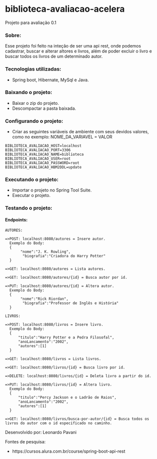 # biblioteca-avaliacao-acelera
Projeto para avaliação 0.1 

<h3>Sobre: </h3>

Esse projeto foi feito na inteção de ser uma api rest, onde podemos cadastrar, buscar e alterar altores e livros, além de poder excluir o livro e buscar todos os livros de um determinado autor.

<h3>Tecnologias utilizadas: </h3>

<ul>
  <li>Spring boot, Hibernate, MySql e Java.</li>
</ul>

<h3>Baixando o projeto: </h3>

<ul>
  <li>Baixar o zip do projeto.</li>
  <li>Descompactar a pasta baixada.</li>
</ul>

<h3>Configurando o projeto: </h3>

<ul>
  <li>Criar as seguintes variáveis de ambiente com seus devidos valores, como no exemplo: NOME_DA_VARIAVEL = VALOR</li>
</ul>

    BIBLIOTECA_AVALIACAO_HOST=localhost
    BIBLIOTECA_AVALIACAO_PORT=3306
    BIBLIOTECA_AVALIACAO_NAME=biblioteca
    BIBLIOTECA_AVALIACAO_USER=root
    BIBLIOTECA_AVALIACAO_PASSWORD=root
    BIBLIOTECA_AVALIACAO_HBM2DDL=update

<h3>Executando o projeto: </h3>

<ul>
  <li>Importar o projeto no Spring Tool Suite.</li>
  <li>Executar o projeto.</li>
</ul>

<h3>Testando o projeto: </h3>

  <h4>Endpoints:</h4>

    AUTORES:

    =>POST: localhost:8080/autores = Insere autor.
      Exemplo do Body: 
      {
           "nome":"J. K. Rowling",
            "biografia":"Criadora do Harry Potter"
      }

    =>GET: localhost:8080/autores = Lista autores.

    =>GET: localhost:8080/autores/{id} = Busca autor por id.

    =>PUT: localhost:8080/autores/{id} = Altera autor.
      Exemplo do Body: 
      {
           "nome":"Rick Riordan",
            "biografia":"Professor de Inglês e História"
      }

    LIVROS:

    =>POST: localhost:8080/livros = Insere livro.
      Exemplo do Body: 
      {
          "titulo":"Harry Potter e a Pedra Filosofal",
          "anoLancamento":"2002",
          "autores":[1]
      }

    =>GET: localhost:8080/livros = Lista livros.

    =>GET: localhost:8080/livros/{id} = Busca livro por id.

    =>DELETE: localhost:8080/livros/{id} = Deleta livro a partir do id.

    =>PUT: localhost:8080/livros/{id} = Altera livro.
      Exemplo do Body: 
      {
          "titulo":"Percy Jackson e o Ladrão de Raios",
          "anoLancamento":"2002",
          "autores":[1]
      }

    =>GET: localhost:8080/livros/busca-por-autor/{id} = Busca todos os livros do autor com o id especificado no caminho.

Desenvolvido por: Leonardo Pavani

Fontes de pesquisa: 

<ul>
  <li> https://cursos.alura.com.br/course/spring-boot-api-rest</li>
</ul>
  
